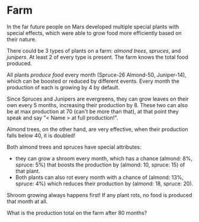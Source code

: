 # Farm

In the far future people on Mars developed multiple special plants with special effects, which were able to grow food more efficiently based on their nature.

There could be 3 types of plants on a farm: *almond trees*, *spruces*, and *junipers*. At least 2 of every type is present. The farm knows the total food produced.

All plants *produce food* every month (Spruce-26 Almond-50, Juniper-14), which can be boosted or reduced by different events. Every month the production of each is growing by 4 by default. 

Since Spruces and Junipers are evergreens, they can grow leaves on their own every 5 months, increasing their production by 8. These two can also be at max production at 70 (can't be more than that), at that point they speak and say "< Name > at full production!".

Almond trees, on the other hand, are very effective, when their production falls below 40, it is doubled! 

Both almond trees and spruces have special attributes: 
* they can grow a shroom every month, which has a chance (almond: 8%, spruce: 5%) that boosts the production by (almond: 10, spruce: 15) of that plant. 
* Both plants can also rot every month with a chance of (almond: 13%, spruce: 4%) which reduces their production by (almond: 18, spruce: 20). 

Shroom growing always happens first! If any plant rots, no food is produced that month at all.

What is the production total on the farm after 80 months?  
